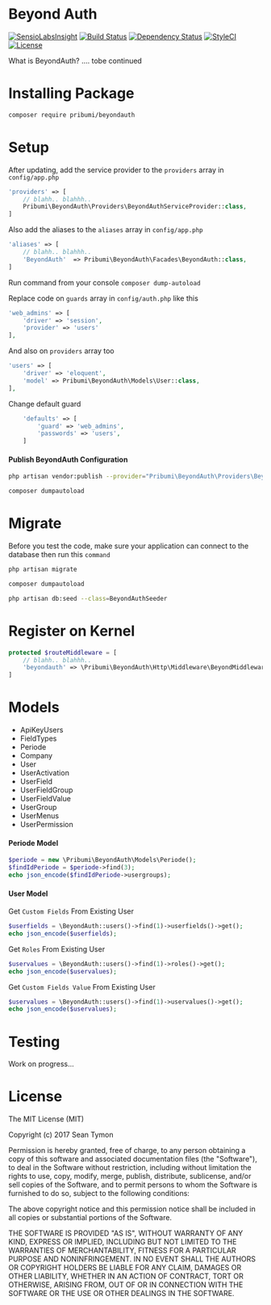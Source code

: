 # Beyond Auth

[![SensioLabsInsight](https://insight.sensiolabs.com/projects/e5044efb-e10a-4cc4-84f7-e243ca0ebc62/small.png)](https://insight.sensiolabs.com/projects/e5044efb-e10a-4cc4-84f7-e243ca0ebc62)
[![Build Status](https://travis-ci.org/odenktools/beyondauth.svg)](https://travis-ci.org/odenktools/beyondauth)
[![Dependency Status](https://www.versioneye.com/user/projects/59cd48ff15f0d770f0e1906d/badge.svg?style=flat-square)](https://www.versioneye.com/user/projects/59cd48ff15f0d770f0e1906d)
[![StyleCI](https://styleci.io/repos/104094339/shield?branch=master)](https://styleci.io/repos/104094339)
[![License](https://poser.pugx.org/pribumi/beyondauth/license)](https://packagist.org/packages/pribumi/beyondauth)

What is BeyondAuth? .... tobe continued

# Installing Package

```bash
composer require pribumi/beyondauth
```

# Setup

After updating, add the service provider to the `providers` array in `config/app.php`

```php
'providers' => [
	// blahh.. blahhh..
	Pribumi\BeyondAuth\Providers\BeyondAuthServiceProvider::class,
]
```

Also add the aliases to the `aliases` array in `config/app.php`

```php
'aliases' => [
	// blahh.. blahhh..
	'BeyondAuth'  => Pribumi\BeyondAuth\Facades\BeyondAuth::class,
]
```

Run command from your console ``composer dump-autoload``

Replace code on `guards` array in `config/auth.php` like this

```php
'web_admins' => [
	'driver' => 'session',
    'provider' => 'users'
],
```
And also on `providers` array too

```php
'users' => [
    'driver' => 'eloquent',
    'model' => Pribumi\BeyondAuth\Models\User::class,
],
```

Change default guard

```php
	'defaults' => [
    	'guard' => 'web_admins',
        'passwords' => 'users',
    ]
```

#### Publish BeyondAuth Configuration

```bash
php artisan vendor:publish --provider="Pribumi\BeyondAuth\Providers\BeyondAuthServiceProvider"

composer dumpautoload
```

# Migrate

Before you test the code, make sure your application can connect to the database then run this `command`

```bash
php artisan migrate

composer dumpautoload

php artisan db:seed --class=BeyondAuthSeeder
```

# Register on Kernel

```php
protected $routeMiddleware = [
	// blahh.. blahhh..
	'beyondauth' => \Pribumi\BeyondAuth\Http\Middleware\BeyondMiddleware::class
]
```

# Models

- ApiKeyUsers
- FieldTypes
- Periode
- Company
- User
- UserActivation
- UserField
- UserFieldGroup
- UserFieldValue
- UserGroup
- UserMenus
- UserPermission


#### Periode Model

```php
$periode = new \Pribumi\BeyondAuth\Models\Periode();
$findIdPeriode = $periode->find(3);
echo json_encode($findIdPeriode->usergroups);
```

#### User Model

Get ```Custom Fields``` From Existing User

```php
$userfields = \BeyondAuth::users()->find(1)->userfields()->get();
echo json_encode($userfields);
```

Get ```Roles``` From Existing User

```php
$uservalues = \BeyondAuth::users()->find(1)->roles()->get();
echo json_encode($uservalues);
```

Get ```Custom Fields Value``` From Existing User

```php
$uservalues = \BeyondAuth::users()->find(1)->uservalues()->get();
echo json_encode($uservalues);
```

# Testing

Work on progress...

# License

The MIT License (MIT)

Copyright (c) 2017 Sean Tymon

Permission is hereby granted, free of charge, to any person obtaining a copy
of this software and associated documentation files (the "Software"), to deal
in the Software without restriction, including without limitation the rights
to use, copy, modify, merge, publish, distribute, sublicense, and/or sell
copies of the Software, and to permit persons to whom the Software is
furnished to do so, subject to the following conditions:

The above copyright notice and this permission notice shall be included in all
copies or substantial portions of the Software.

THE SOFTWARE IS PROVIDED "AS IS", WITHOUT WARRANTY OF ANY KIND, EXPRESS OR
IMPLIED, INCLUDING BUT NOT LIMITED TO THE WARRANTIES OF MERCHANTABILITY,
FITNESS FOR A PARTICULAR PURPOSE AND NONINFRINGEMENT. IN NO EVENT SHALL THE
AUTHORS OR COPYRIGHT HOLDERS BE LIABLE FOR ANY CLAIM, DAMAGES OR OTHER
LIABILITY, WHETHER IN AN ACTION OF CONTRACT, TORT OR OTHERWISE, ARISING FROM,
OUT OF OR IN CONNECTION WITH THE SOFTWARE OR THE USE OR OTHER DEALINGS IN THE
SOFTWARE.
